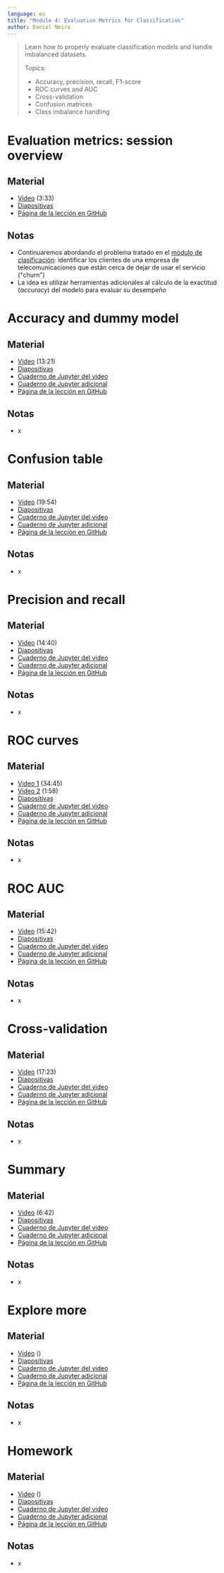 ```yaml
---
language: es
title: "Module 4: Evaluation Metrics for Classification"
author: Daniel Neira
---
```

> Learn how to properly evaluate classification models and handle imbalanced datasets.
>
> Topics:
>
> - Accuracy, precision, recall, F1-score
> - ROC curves and AUC
> - Cross-validation
> - Confusion matrices
> - Class imbalance handling

# Evaluation metrics: session overview

## Material

- [Video](https://www.youtube.com/watch?v=gmg5jw1bM8A) (3:33)
- [Diapositivas](https://www.slideshare.net/AlexeyGrigorev/ml-zoomcamp-4-evaluation-metrics-for-classification)
- [Página de la lección en GitHub](https://github.com/DataTalksClub/machine-learning-zoomcamp/blob/master/01-overview.md)

## Notas

- Continuaremos abordando el problema tratado en el [módulo de clasificación](./es_classification.md): identificar los clientes de una empresa de telecomunicaciones que están cerca de dejar de usar el servicio ("churn")
- La idea es utilizar herramientas adicionales al cálculo de la exactitud (_accuracy_) del modelo para evaluar su desempeño

# Accuracy and dummy model

## Material

- [Video](https://www.youtube.com/watch?v=FW_l7lB0HUI) (13:21)
- [Diapositivas](https://www.slideshare.net/AlexeyGrigorev/ml-zoomcamp-4-evaluation-metrics-for-classification)
- [Cuaderno de Jupyter del video](https://github.com/DataTalksClub/machine-learning-zoomcamp/blob/master/04-evaluation/notebook.ipynb)
- [Cuaderno de Jupyter adicional](https://github.com/alexeygrigorev/mlbookcamp-code/blob/master/chapter-03-churn-prediction/04-metrics.ipynb)
- [Página de la lección en GitHub](https://github.com/DataTalksClub/machine-learning-zoomcamp/blob/master/02-accuracy.md)

## Notas

- x

# Confusion table

## Material

- [Video](https://www.youtube.com/watch?v=Jt2dDLSlBng) (19:54)
- [Diapositivas](https://www.slideshare.net/AlexeyGrigorev/ml-zoomcamp-4-evaluation-metrics-for-classification)
- [Cuaderno de Jupyter del video](https://github.com/DataTalksClub/machine-learning-zoomcamp/blob/master/04-evaluation/notebook.ipynb)
- [Cuaderno de Jupyter adicional](https://github.com/alexeygrigorev/mlbookcamp-code/blob/master/chapter-03-churn-prediction/04-metrics.ipynb)
- [Página de la lección en GitHub](https://github.com/DataTalksClub/machine-learning-zoomcamp/blob/master/03-confusion-table.md)

## Notas

- x

# Precision and recall

## Material

- [Video](https://www.youtube.com/watch?v=gRLP_mlglMM) (14:40)
- [Diapositivas](https://www.slideshare.net/AlexeyGrigorev/ml-zoomcamp-4-evaluation-metrics-for-classification)
- [Cuaderno de Jupyter del video](https://github.com/DataTalksClub/machine-learning-zoomcamp/blob/master/04-evaluation/notebook.ipynb)
- [Cuaderno de Jupyter adicional](https://github.com/alexeygrigorev/mlbookcamp-code/blob/master/chapter-03-churn-prediction/04-metrics.ipynb)
- [Página de la lección en GitHub](https://github.com/DataTalksClub/machine-learning-zoomcamp/blob/master/04-precision-recall.md)

## Notas

- x

# ROC curves

## Material

- [Video 1](https://www.youtube.com/watch?v=dnBZLk53sQI) (34:45)
- [Video 2](https://www.youtube.com/watch?v=B5PATo1J6yw) (1:58)
- [Diapositivas](https://www.slideshare.net/AlexeyGrigorev/ml-zoomcamp-4-evaluation-metrics-for-classification)
- [Cuaderno de Jupyter del video](https://github.com/DataTalksClub/machine-learning-zoomcamp/blob/master/04-evaluation/notebook.ipynb)
- [Cuaderno de Jupyter adicional](https://github.com/alexeygrigorev/mlbookcamp-code/blob/master/chapter-03-churn-prediction/04-metrics.ipynb)
- [Página de la lección en GitHub](https://github.com/DataTalksClub/machine-learning-zoomcamp/blob/master/05-roc.md)

## Notas

- x

# ROC AUC

## Material

- [Video](https://www.youtube.com/watch?v=hvIQPAwkVZo) (15:42)
- [Diapositivas](https://www.slideshare.net/AlexeyGrigorev/ml-zoomcamp-4-evaluation-metrics-for-classification)
- [Cuaderno de Jupyter del video](https://github.com/DataTalksClub/machine-learning-zoomcamp/blob/master/04-evaluation/notebook.ipynb)
- [Cuaderno de Jupyter adicional](https://github.com/alexeygrigorev/mlbookcamp-code/blob/master/chapter-03-churn-prediction/04-metrics.ipynb)
- [Página de la lección en GitHub](https://github.com/DataTalksClub/machine-learning-zoomcamp/blob/master/06-auc.md)

## Notas

- x

# Cross-validation

## Material

- [Video](https://www.youtube.com/watch?v=BIIZaVtUbf4) (17:23)
- [Diapositivas](https://www.slideshare.net/AlexeyGrigorev/ml-zoomcamp-4-evaluation-metrics-for-classification)
- [Cuaderno de Jupyter del video](https://github.com/DataTalksClub/machine-learning-zoomcamp/blob/master/04-evaluation/notebook.ipynb)
- [Cuaderno de Jupyter adicional](https://github.com/alexeygrigorev/mlbookcamp-code/blob/master/chapter-03-churn-prediction/04-metrics.ipynb)
- [Página de la lección en GitHub](https://github.com/DataTalksClub/machine-learning-zoomcamp/blob/master/07-cross-validation.md)

## Notas

- x

# Summary

## Material

- [Video](https://www.youtube.com/watch?v=-v8XEQ2AHvQ) (6:42)
- [Diapositivas](https://www.slideshare.net/AlexeyGrigorev/ml-zoomcamp-4-evaluation-metrics-for-classification)
- [Cuaderno de Jupyter del video](https://github.com/DataTalksClub/machine-learning-zoomcamp/blob/master/04-evaluation/notebook.ipynb)
- [Cuaderno de Jupyter adicional](https://github.com/alexeygrigorev/mlbookcamp-code/blob/master/chapter-03-churn-prediction/04-metrics.ipynb)
- [Página de la lección en GitHub](https://github.com/DataTalksClub/machine-learning-zoomcamp/blob/master/08-summary.md)

## Notas

- x

# Explore more

## Material

- [Video]() ()
- [Diapositivas](https://www.slideshare.net/AlexeyGrigorev/ml-zoomcamp-4-evaluation-metrics-for-classification)
- [Cuaderno de Jupyter del video](https://github.com/DataTalksClub/machine-learning-zoomcamp/blob/master/04-evaluation/notebook.ipynb)
- [Cuaderno de Jupyter adicional](https://github.com/alexeygrigorev/mlbookcamp-code/blob/master/chapter-03-churn-prediction/04-metrics.ipynb)
- [Página de la lección en GitHub](https://github.com/DataTalksClub/machine-learning-zoomcamp/blob/master/09-explore-more.md)

## Notas

- x

# Homework

## Material

- [Video]() ()
- [Diapositivas](https://www.slideshare.net/AlexeyGrigorev/ml-zoomcamp-4-evaluation-metrics-for-classification)
- [Cuaderno de Jupyter del video](https://github.com/DataTalksClub/machine-learning-zoomcamp/blob/master/04-evaluation/notebook.ipynb)
- [Cuaderno de Jupyter adicional](https://github.com/alexeygrigorev/mlbookcamp-code/blob/master/chapter-03-churn-prediction/04-metrics.ipynb)
- [Página de la lección en GitHub](https://github.com/DataTalksClub/machine-learning-zoomcamp/blob/master/homework.md)

## Notas

- x
